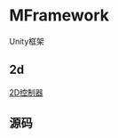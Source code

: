 # MFramework
Unity框架

## 2d

[2D控制器](https://github.com/1070470144/CharacterController2D-master)

## 源码

